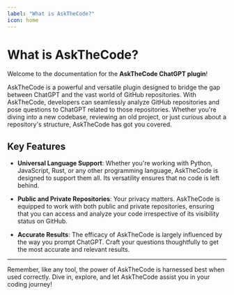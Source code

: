 ```yaml
---
label: "What is AskTheCode?"
icon: home
---
```


# What is AskTheCode?

Welcome to the documentation for the **AskTheCode ChatGPT plugin**!

AskTheCode is a powerful and versatile plugin designed to bridge the gap between ChatGPT and the vast world of GitHub repositories. With AskTheCode, developers can seamlessly analyze GitHub repositories and pose questions to ChatGPT related to those repositories. Whether you're diving into a new codebase, reviewing an old project, or just curious about a repository's structure, AskTheCode has got you covered.

## Key Features

- **Universal Language Support**: Whether you're working with Python, JavaScript, Rust, or any other programming language, AskTheCode is designed to support them all. Its versatility ensures that no code is left behind.

- **Public and Private Repositories**: Your privacy matters. AskTheCode is equipped to work with both public and private repositories, ensuring that you can access and analyze your code irrespective of its visibility status on GitHub.

- **Accurate Results**: The efficacy of AskTheCode is largely influenced by the way you prompt ChatGPT. Craft your questions thoughtfully to get the most accurate and relevant results.

---

Remember, like any tool, the power of AskTheCode is harnessed best when used correctly. Dive in, explore, and let AskTheCode assist you in your coding journey!